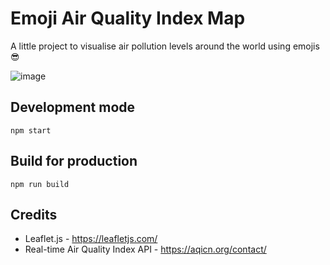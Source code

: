 # Emoji Air Quality Index Map

A little project to visualise air pollution levels around the world using emojis 😎

![image](https://user-images.githubusercontent.com/18376481/80952244-4acff980-8df1-11ea-8c59-a19e11b37d95.png)

## Development mode

`npm start`

## Build for production

`npm run build`

## Credits

- Leaflet.js - https://leafletjs.com/
- Real-time Air Quality Index API - https://aqicn.org/contact/


